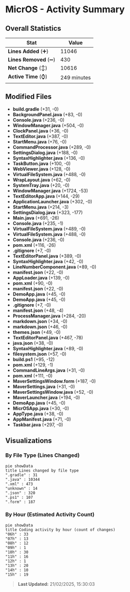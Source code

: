 # MicrOS - Activity Summary 

## Overall Statistics

| Stat                   | Value                                                             |
| ---------------------- | ----------------------------------------------------------------- |
| **Lines Added** (➕)   | 11046                                          |
| **Lines Removed** (➖) | 430                                        |
| **Net Change** (↕)    | 10616                |
| **Active Time** (⌚)   | 249 minutes |


## Modified Files
- **build.gradle** (+31, -0)
- **BackgroundPanel.java** (+83, -0)
- **Console.java** (+236, -0)
- **WindowManager.java** (+504, -0)
- **ClockPanel.java** (+36, -0)
- **TextEditor.java** (+387, -0)
- **StartMenu.java** (+76, -0)
- **CommandProcessor.java** (+289, -0)
- **SettingsDialog.java** (+188, -0)
- **SyntaxHighlighter.java** (+136, -0)
- **TaskButton.java** (+100, -0)
- **WebViewer.java** (+128, -0)
- **VirtualFileSystem.java** (+488, -0)
- **WrapLayout.java** (+62, -0)
- **SystemTray.java** (+20, -0)
- **WindowManager.java** (+1724, -53)
- **TextEditorApp.java** (+144, -29)
- **ApplicationLauncher.java** (+302, -0)
- **StartMenu.java** (+214, -3)
- **SettingsDialog.java** (+323, -177)
- **Main.java** (+691, -26)
- **Console.java** (+235, -1)
- **VirtualFileSystem.java** (+489, -0)
- **VirtualFileSystem.java** (+488, -0)
- **Console.java** (+236, -0)
- **pom.xml** (+116, -26)
- **.gitignore** (+7, -0)
- **TextEditorPanel.java** (+389, -0)
- **SyntaxHighlighter.java** (+42, -0)
- **LineNumberComponent.java** (+89, -0)
- **manifest.json** (+22, -0)
- **AppLoader.java** (+139, -0)
- **pom.xml** (+90, -0)
- **manifest.json** (+22, -0)
- **DemoApp.java** (+45, -0)
- **DemoApp.java** (+45, -0)
- **.gitignore** (+7, -0)
- **manifest.json** (+48, -4)
- **ProcessManager.java** (+284, -20)
- **markdown.json** (+34, -0)
- **markdown.json** (+46, -0)
- **themes.json** (+49, -0)
- **TextEditorPanel.java** (+467, -78)
- **java.json** (+38, -0)
- **SyntaxHighlighter.java** (+89, -0)
- **filesystem.json** (+57, -0)
- **build.ps1** (+95, -12)
- **pom.xml** (+129, -1)
- **CommandLineArgs.java** (+31, -0)
- **pom.xml** (+111, -0)
- **MaverSettingsWindow.form** (+187, -0)
- **MaverSettings.java** (+31, -0)
- **MaverSettingsWindow.java** (+52, -0)
- **MaverLauncher.java** (+194, -0)
- **DemoApp.java** (+45, -0)
- **MicrOSApp.java** (+30, -0)
- **AppType.java** (+38, -0)
- **AppManifest.java** (+71, -0)
- **Taskbar.java** (+297, -0)

## Visualizations

### By File Type (Lines Changed)

```mermaid
pie showData
title Lines changed by file type
".gradle" : 31
".java" : 10344
".xml" : 473
"unknown" : 14
".json" : 320
".ps1" : 107
".form" : 187
```

### By Hour (Estimated Activity Count)

```mermaid
pie showData
title Coding activity by hour (count of changes)
"06h" : 33
"07h" : 13
"08h" : 12
"09h" : 1
"10h" : 30
"11h" : 16
"12h" : 1
"13h" : 20
"14h" : 10
"15h" : 19
```


> **Last Updated:** 21/02/2025, 15:30:03